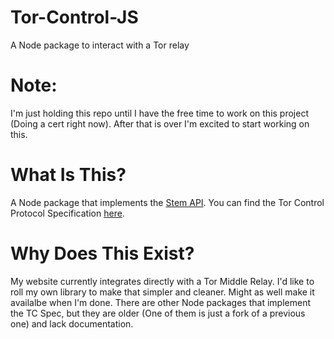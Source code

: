 # Tor-Control-JS
A Node package to interact with a Tor relay

# Note:
I'm just holding this repo until I have the free time to work on this project (Doing a cert right now). After that is over I'm excited to start working on this.

# What Is This?
A Node package that implements the <a href="https://stem.torproject.org/index.html">Stem API</a>. You can find the Tor Control Protocol Specification <a href="https://gitweb.torproject.org/torspec.git/tree/control-spec.txt">here</a>.

# Why Does This Exist?
My website currently integrates directly with a Tor Middle Relay. I'd like to roll my own library to make that simpler and cleaner. Might as well make it availalbe when I'm done. There are other Node packages that implement the TC Spec, but they are older (One of them is just a fork of a previous one) and lack documentation.
